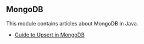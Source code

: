 ## MongoDB

This module contains articles about MongoDB in Java. 

- [Guide to Upsert in MongoDB](https://www.baeldung.com/mongodb-upsert)
